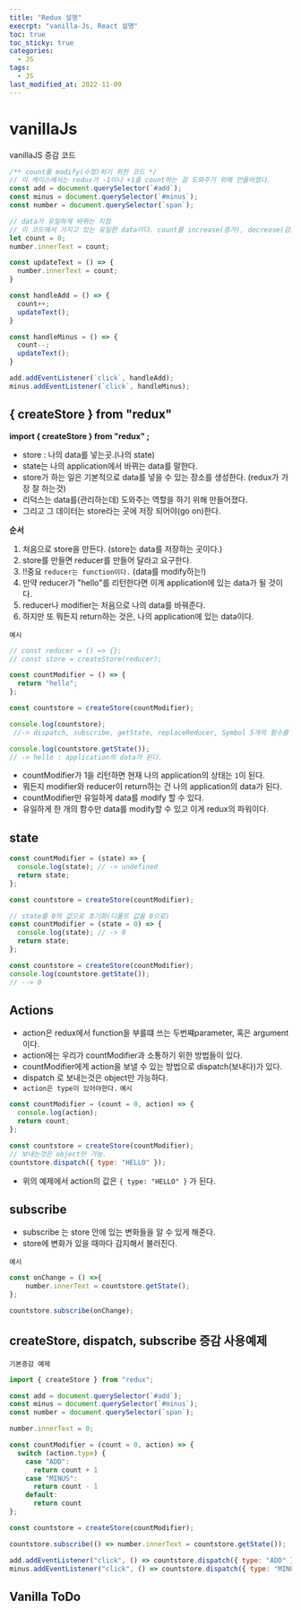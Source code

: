 ```yaml
---
title: "Redux 설명"
execrpt: "vanilla-Js, React 설명"
toc: true
toc_sticky: true
categories:
  - JS
tags:
  - JS
last_modified_at: 2022-11-09
---
```

# vanillaJs
vanillaJS 증감 코드  
```js
/** count를 modify(수정)하기 위한 코드 */
// 이 케이스에서는 redux가 -1이나 +1을 count하는 걸 도와주기 위해 만들어졌다.
const add = document.querySelector(`#add`);
const minus = document.querySelector(`#minus`);
const number = document.querySelector(`span`);

// data가 유일하게 바뀌는 지점
// 이 코드에서 가지고 있는 유일한 data이다. count를 increase(증가), decrease(감소)할 수 있다.
let count = 0;
number.innerText = count;

const updateText = () => {
  number.innerText = count;
}

const handleAdd = () => {
  count++;
  updateText();
}

const handleMinus = () => {
  count--;
  updateText();
}

add.addEventListener(`click`, handleAdd);
minus.addEventListener(`click`, handleMinus);
```

## { createStore } from "redux"

**import { createStore } from "redux" ;**     
- store : 나의 data를 넣는곳.(나의 state)
- state는 나의 application에서 바뀌는 data를 말한다.
- store가 하는 일은 기본적으로 data를 넣을 수 있는 장소를 생성한다. (redux가 가장 잘 하는것)
- 리덕스는 data를(관리하는데) 도와주는 역할을 하기 위해 만들어졌다.
- 그리고 그 데이터는 store라는 곳에 저장 되어야(go on)한다.

**순서**
1. 처음으로 store을 만든다. (store는 data를 저장하는 곳이다.)
2. store를 만들면 reducer를 만들어 달라고 요구한다. 
3. !!중요 `reducer는 function이다.` (data를 modify하는!)
4. 만약 reducer가 "hello"를 리턴한다면 이게 application에 있는 data가 될 것이다.
5. reducer나 modifier는 처음으로 나의 data를 바꿔준다.
6. 하지만 또 뭐든지 return하는 것은, 나의 application에 있는 data이다.

`예시`
```js
// const reducer = () => {};
// const store = createStore(reducer);

const countModifier = () => {
  return "hello";
};

const countstore = createStore(countModifier);

console.log(countstore);
 //-> dispatch, subscribe, getState, replaceReducer, Symbol 5개의 함수를 볼 수 있다.

console.log(countstore.getState()); 
// -> hello : application의 data가 된다.
```
- countModifier가 1을 리턴하면 현재 나의 application의 상태는 `1`이 된다.
- 뭐든지 modifier와 reducer이 return하는 건 나의 application의 data가 된다.
- countModifier만 유일하게 data를 modify 할 수 있다.
- 유일하게 한 개의 함수만 data를 modify할 수 있고 이게 redux의 파워이다.

## state

```js
const countModifier = (state) => {
  console.log(state); // -> undefined
  return state;
};

const countstore = createStore(countModifier);
```

```js
// state를 0의 값으로 초기화(디폴트 값을 0으로)
const countModifier = (state = 0) => {
  console.log(state); // -> 0
  return state;
};

const countstore = createStore(countModifier);
console.log(countstore.getState());
// --> 0
```

## Actions
- action은 redux에서 function을 부를떄 쓰는 두번쨰parameter, 혹은 argument이다.
- action에는 우리가 countModifier과 소통하기 위한 방법들이 있다.
- countModifier에게 action을 보낼 수 있는 방법으로 dispatch(보내다)가 있다.
- dispatch 로 보내는것은 object만 가능하다.
- `action은 type이 있어야한다.`
`예시`
```js
const countModifier = (count = 0, action) => {
  console.log(action);
  return count;
};

const countstore = createStore(countModifier);
// 보내는것은 object만 가능.
countstore.dispatch({ type: "HELLO" });
```
- 위의 예제에서 action의 값은 `{ type: "HELLO" }` 가 된다.

## subscribe
- subscribe 는 store 안에 있는 변화들을 알 수 있게 해준다.
- store에 변화가 있을 때마다 감지해서 불러진다.

`예시`
```js
const onChange = () =>{
    number.innerText = countstore.getState();
};

countstore.subscribe(onChange);
```

## createStore, dispatch, subscribe 증감 사용예제
`기본증감 예제`
```js
import { createStore } from "redux";

const add = document.querySelector(`#add`);
const minus = document.querySelector(`#minus`);
const number = document.querySelector(`span`);

number.innerText = 0;

const countModifier = (count = 0, action) => {
  switch (action.type) {
    case "ADD":
      return count + 1
    case "MINUS":
      return count - 1
    default:
      return count
};

const countstore = createStore(countModifier);

countstore.subscribe(() => number.innerText = countstore.getState());

add.addEventListener("click", () => countstore.dispatch({ type: "ADD" }));
minus.addEventListener("click", () => countstore.dispatch({ type: "MINUS" }));
```

## Vanilla ToDo

